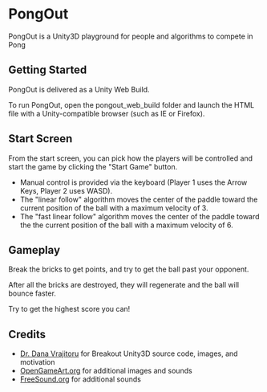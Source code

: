 PongOut
====

PongOut is a Unity3D playground for people and algorithms to compete in Pong

Getting Started
----
PongOut is delivered as a Unity Web Build.

To run PongOut, open the pongout_web_build folder and launch the HTML file with a Unity-compatible browser (such as IE or Firefox).

Start Screen
----

From the start screen, you can pick how the players will be controlled and start the game by clicking the "Start Game" button.

   * Manual control is provided via the keyboard (Player 1 uses the Arrow Keys, Player 2 uses WASD).
   * The "linear follow" algorithm moves the center of the paddle toward the current position of the ball with a maximum velocity of 3.
   * The "fast linear follow" algorithm moves the center of the paddle toward the the current position of the ball with a maximum velocity of 6.

Gameplay
----

Break the bricks to get points, and try to get the ball past your opponent.

After all the bricks are destroyed, they will regenerate and the ball will bounce faster.

Try to get the highest score you can!

Credits
----

   * [Dr. Dana Vrajitoru](http://www.cs.iusb.edu/~danav) for Breakout Unity3D source code, images, and motivation
   * [OpenGameArt.org](http://opengameart.org) for additional images and sounds
   * [FreeSound.org](http://freesound.org) for additional sounds